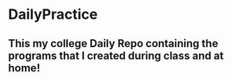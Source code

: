 # DailyPractice
## This my college Daily Repo containing the programs that I created during class and at home!
